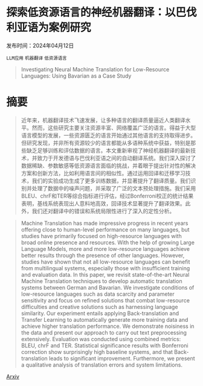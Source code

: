 # 探索低资源语言的神经机器翻译：以巴伐利亚语为案例研究

发布时间：2024年04月12日

`LLM应用` `机器翻译` `低资源语言`

> Investigating Neural Machine Translation for Low-Resource Languages: Using Bavarian as a Case Study

# 摘要

> 近年来，机器翻译技术飞速发展，让多种语言的翻译质量逼近人类翻译水平。然而，这些研究主要关注资源丰富、网络覆盖广泛的语言。得益于大型语言模型的发展，一些资源匮乏的语言开始通过其他语言的支持取得进步。但研究发现，并非所有资源较少的语言都能从多语种系统中获益，特别是那些缺乏足够训练和评估数据的语言。本文重新审视了神经机器翻译的最新技术，并致力于开发德语与巴伐利亚语之间的自动翻译系统。我们深入探讨了数据稀缺、参数敏感等低资源语言面临的挑战，并着眼于提出针对性的解决方案和创新方法，比如利用语言间的相似性。通过运用回译和迁移学习技术，我们的实验成功生成了更多训练数据，并显著提升了翻译质量。我们识别并处理了数据中的噪声问题，并采取了广泛的文本预处理措施。我们采用BLEU、chrF和TER等综合指标进行评估，经过Bonferroni校正的统计结果表明，基线系统表现出人意料地高效，回译技术显著提升了翻译效果。此外，我们还对翻译中的错误和系统局限性进行了深入的定性分析。

> Machine Translation has made impressive progress in recent years offering close to human-level performance on many languages, but studies have primarily focused on high-resource languages with broad online presence and resources. With the help of growing Large Language Models, more and more low-resource languages achieve better results through the presence of other languages. However, studies have shown that not all low-resource languages can benefit from multilingual systems, especially those with insufficient training and evaluation data. In this paper, we revisit state-of-the-art Neural Machine Translation techniques to develop automatic translation systems between German and Bavarian. We investigate conditions of low-resource languages such as data scarcity and parameter sensitivity and focus on refined solutions that combat low-resource difficulties and creative solutions such as harnessing language similarity. Our experiment entails applying Back-translation and Transfer Learning to automatically generate more training data and achieve higher translation performance. We demonstrate noisiness in the data and present our approach to carry out text preprocessing extensively. Evaluation was conducted using combined metrics: BLEU, chrF and TER. Statistical significance results with Bonferroni correction show surprisingly high baseline systems, and that Back-translation leads to significant improvement. Furthermore, we present a qualitative analysis of translation errors and system limitations.

[Arxiv](https://arxiv.org/abs/2404.08259)